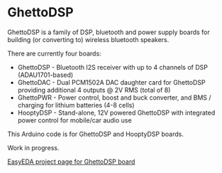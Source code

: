 # GhettoDSP
 
GhettoDSP is a family of DSP, bluetooth and power supply boards for building (or converting to) wireless bluetooth speakers.

There are currently four boards:

* GhettoDSP - Bluetooth I2S receiver with up to 4 channels of DSP (ADAU1701-based)
* GhettoDAC - Dual PCM1502A DAC daughter card for GhettoDSP providing additional 4 outputs @ 2V RMS (total of 8)
* GhettoPWR - Power control, boost and buck converter, and BMS / charging for lithium batteries (4-8 cells)
* HooptyDSP - Stand-alone, 12V powered GhettoDSP with integrated power control for mobile/car audio use

This Arduino code is for GhettoDSP and HooptyDSP boards.

Work in progress.

[EasyEDA project page for GhettoDSP board](https://oshwlab.com/k6rp/mega328p-adau1701_copy_copy_copy_copy_copy_copy_copy_copy_copy)

